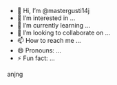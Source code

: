 - 👋 Hi, I’m @mastergusti14j
- 👀 I’m interested in ...
- 🌱 I’m currently learning ...
- 💞️ I’m looking to collaborate on ...
- 📫 How to reach me ...
- 😄 Pronouns: ...
- ⚡ Fun fact: ...

<!---
mastergusti14j/mastergusti14j is a ✨ special ✨ repository because its `README.md` (this file) appears on your GitHub profile.
You can click the Preview link to take a look at your changes.
--->
anjng
